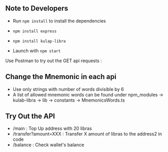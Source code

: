 ## Note to Developers
* Run `npm install` to install the dependencies

* `npm install express`
* `npm install kulap-libra`
* Launch with `npm start`

Use Postman to try out the GET api requests :

## Change the Mnemonic in each api
* Use only strings with number of words divisible by 6
* A list of allowed mnemonic words can be found under npm_modules -> kulab-libra -> lib -> constants -> MnemonicsWords.ts


## Try Out the API
* /main : Top Up address with 20 libras
* /transfer?amount=XXX : Transfer X amount of libras to the address2 in code
* /balance : Check wallet's balance
